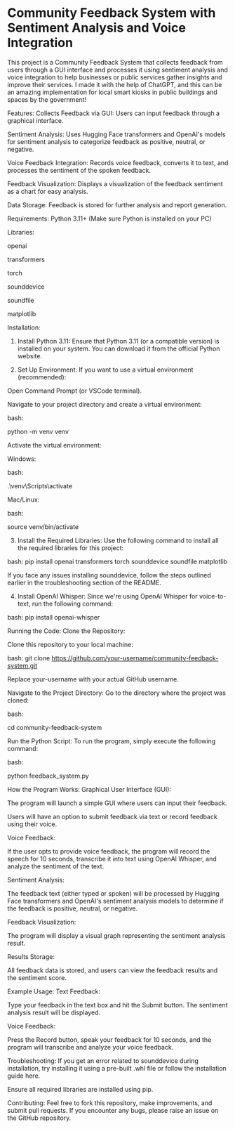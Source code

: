 # Community Feedback System with Sentiment Analysis and Voice Integration

This project is a Community Feedback System that collects feedback from users through a GUI interface and processes it using sentiment analysis and voice integration to help businesses or public services gather insights and improve their services. I made it with the help of ChatGPT, and this can be an amazing implementation for local smart kiosks in public buildings and spaces by the government!  

Features:
Collects Feedback via GUI: Users can input feedback through a graphical interface.

Sentiment Analysis: Uses Hugging Face transformers and OpenAI's models for sentiment analysis to categorize feedback as positive, neutral, or negative.

Voice Feedback Integration: Records voice feedback, converts it to text, and processes the sentiment of the spoken feedback.

Feedback Visualization: Displays a visualization of the feedback sentiment as a chart for easy analysis.

Data Storage: Feedback is stored for further analysis and report generation.

Requirements:
Python 3.11+ (Make sure Python is installed on your PC)

Libraries:

openai

transformers

torch

sounddevice

soundfile

matplotlib

Installation:
1. Install Python 3.11:
Ensure that Python 3.11 (or a compatible version) is installed on your system. You can download it from the official Python website.

2. Set Up Environment:
If you want to use a virtual environment (recommended):

Open Command Prompt (or VSCode terminal).

Navigate to your project directory and create a virtual environment:

bash: 

python -m venv venv


Activate the virtual environment:

Windows:

bash: 

.\venv\Scripts\activate


Mac/Linux:

bash:

source venv/bin/activate



3. Install the Required Libraries:
Use the following command to install all the required libraries for this project:

bash:
pip install openai transformers torch sounddevice soundfile matplotlib

If you face any issues installing sounddevice, follow the steps outlined earlier in the troubleshooting section of the README.



4. Install OpenAI Whisper:
Since we're using OpenAI Whisper for voice-to-text, run the following command:

bash: 
pip install openai-whisper


Running the Code:
Clone the Repository:

Clone this repository to your local machine:

bash: 
git clone https://github.com/your-username/community-feedback-system.git

Replace your-username with your actual GitHub username.

Navigate to the Project Directory:
Go to the directory where the project was cloned:

bash: 

cd community-feedback-system

Run the Python Script:
To run the program, simply execute the following command:

bash: 

python feedback_system.py

How the Program Works:
Graphical User Interface (GUI):

The program will launch a simple GUI where users can input their feedback.

Users will have an option to submit feedback via text or record feedback using their voice.

Voice Feedback:

If the user opts to provide voice feedback, the program will record the speech for 10 seconds, transcribe it into text using OpenAI Whisper, and analyze the sentiment of the text.

Sentiment Analysis:

The feedback text (either typed or spoken) will be processed by Hugging Face transformers and OpenAI's sentiment analysis models to determine if the feedback is positive, neutral, or negative.

Feedback Visualization:

The program will display a visual graph representing the sentiment analysis result.

Results Storage:

All feedback data is stored, and users can view the feedback results and the sentiment score.

Example Usage:
Text Feedback:

Type your feedback in the text box and hit the Submit button. The sentiment analysis result will be displayed.

Voice Feedback:

Press the Record button, speak your feedback for 10 seconds, and the program will transcribe and analyze your voice feedback.

Troubleshooting:
If you get an error related to sounddevice during installation, try installing it using a pre-built .whl file or follow the installation guide here.

Ensure all required libraries are installed using pip.

Contributing:
Feel free to fork this repository, make improvements, and submit pull requests. If you encounter any bugs, please raise an issue on the GitHub repository.
